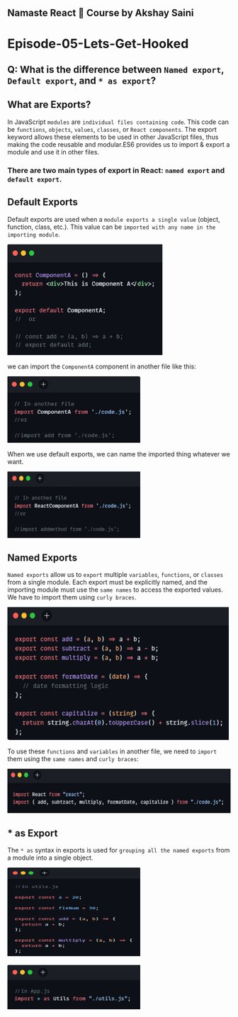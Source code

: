 ## Namaste React 🚀 Course by Akshay Saini

# Episode-05-Lets-Get-Hooked

## Q: What is the difference between `Named export`, `Default export`, and `* as export`?
## What are Exports?
In JavaScript `modules` are `individual files containing code`. This code can be `functions`, `objects`, `values`, `classes`, or `React components`. The export keyword allows these elements to be used in other JavaScript files, thus making the code reusable and modular.ES6 provides us to import & export a module and use it in other files.
### There are two main types of export in React: `named export` and `default export`.
## Default Exports
Default exports are used when a `module exports a single value` (object, function, class, etc.). This value can be `imported with any name in the importing module`.

<img src="../Assets/Picture1.png" width="350" height="250" alt="Default Exports example img">

 we can import the `ComponentA` component in another file like this:<br>
 
<img src="../Assets/Picture2.png" width="300" height="150" alt="Default Exports example img">

When we use default exports, we can name the imported thing whatever we want.

<img src="../Assets/Picture3.png" width="300" height="150" alt="Default Exports example img">

## Named Exports
`Named exports` allow us to `export` multiple `variables`, `functions`, or `classes` from a single module. Each export must be explicitly named, and the importing module must use the `same names` to access the exported values. We have to import them using `curly braces`.

<img src="../Assets/Picture4.png" width="500" height="300" alt="Named Exports example img">

To use these `functions` and `variables` in another file, we need to `import` them using the `same names` and `curly braces`:

<img src="../Assets/Picture5.png" width="600" height="100" alt="Named Exports example img">

## * as Export
The `* as` syntax in exports is used for `grouping all the named exports` from a module into a single object.

<img src="../Assets/Picture6.png" width="300" height="200" alt="* as Export example img">

<br>
<br>
<img src="../Assets/Picture7.png" width="300" height="100" alt="* as Export example img">

